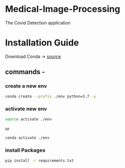 # Medical-Image-Processing
The Covid Detection application

# Installation Guide
Download Conda -> [source](https://repo.anaconda.com/archive/Anaconda3-2022.05-Windows-x86_64.exe)
## commands - 

### create a new env
```bash
conda create --prefix ./env python=3.7 -y
```

### activate new env
```bash
source activate ./env
```
or
```bash
conda activate ./env
```
### install Packages 
```bash
pip install -r requirements.txt
```
